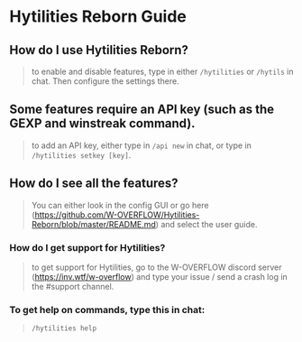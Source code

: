 # Hytilities Reborn Guide

## How do I use Hytilities Reborn?
> to enable and disable features, type in either `/hytilities` or `/hytils` in chat. Then configure the settings there. 

## Some features require an API key (such as the GEXP and winstreak command).
> to add an API key, either type in `/api new` in chat, or type in `/hytilities setkey [key]`.

## How do I see all the features?
> You can either look in the config GUI or go here (https://github.com/W-OVERFLOW/Hytilities-Reborn/blob/master/README.md) and select the user guide.

### How do I get support for Hytilities?
> to get support for Hytilities, go to the W-OVERFLOW discord server (https://inv.wtf/w-overflow) and type your issue / send a crash log in the #support channel.

### To get help on commands, type this in chat:
> `/hytilities help`
